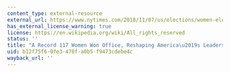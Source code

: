 ```yaml
---
content_type: external-resource
external_url: https://www.nytimes.com/2018/11/07/us/elections/women-elected-midterm-elections.html
has_external_license_warning: true
license: https://en.wikipedia.org/wiki/All_rights_reserved
status: ''
title: "A Record 117 Women Won Office, Reshaping America\u2019s Leadership"
uid: b12f75f6-0fe3-470f-a0b5-f9473cdebe4c
wayback_url: ''
---
```

